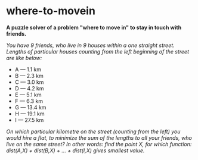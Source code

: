 where-to-movein
===============

**A puzzle solver of a problem "where to move in" to stay in touch with friends.**

*You have 9 friends, who live in 9 houses within a one straight street. Lengths of particular houses counting from the left beginning of the street are like below:*

+ A — 1.1 km
+ B — 2.3 km
+ C — 3.0 km
+ D — 4.2 km
+ E — 5.1 km
+ F — 6.3 km
+ G — 13.4 km
+ H — 19.1 km
+ I — 27.5 km

*On which particular kilometre on the street (counting from the left) you would hire a flat, to minimize the sum of the lengths to all your friends, who live on the same street?
In other words: find the point X, for which function:
dist(A,X) + dist(B,X) + … + dist(I,X)
gives smallest value.*